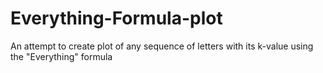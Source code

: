 # Everything-Formula-plot
An attempt to create plot of any sequence of letters with its k-value using the "Everything" formula
